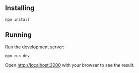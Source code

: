 ## Installing

```bash
npm install
```

## Running

Run the development server:

```bash
npm run dev
```

Open [http://localhost:3000](http://localhost:3000) with your browser to see the result.

